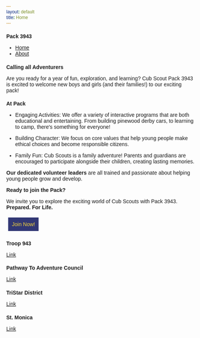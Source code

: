```yaml
---
layout: default
title: Home
---
```

<head>
<style>
.dropdown {
  position: relative;
  display: inline-block;
}
* {
 font-size: 100%;
 font-family: Arial;
}

.dropdown-content {
  display: none;
  position: absolute;
  background-color: #f9f9f9;
  min-width: 160px;
  box-shadow: 0px 8px 16px 0px rgba(0,0,0,0.2);
  padding: 12px 16px;
  z-index: 1;
}

.dropdown:hover .dropdown-content {
  display: block;
}
</style>
</head>

<h2>
  Pack 3943
</h2>

<nav>
  <ul>
   <li><a href="" class="current">Home</a></li>
   <li><a href="" class="current">About</a></li>
  </ul>
</body>

### Calling all Adventurers

  Are you ready for a year of fun, exploration, and learning? Cub Scout Pack 3943 is excited to welcome new boys and girls (and their families!) to our exciting pack!

### At Pack

* Engaging Activities: We offer a variety of interactive programs that are both educational and entertaining. From building pinewood derby cars, to learning to camp, there's something for everyone!

* Building Character: We focus on core values that help young people make ethical choices and become responsible citizens.

* Family Fun: Cub Scouts is a family adventure! Parents and guardians are encouraged to participate alongside their children, creating lasting memories.

**Our dedicated volunteer leaders** are all trained and passionate about helping young people grow and develop.

**Ready to join the Pack?**

We invite you to explore the exciting world of Cub Scouts with Pack 3943. **Prepared. For Life.**
<style>
.linkbutton {
  display: inline-block;
  padding: 10px; margin: 5px;
  color: #F6D63A; background: #323875;
  text-decoration: none;
}
</style>
<a class="linkbutton" href="https://my.scouting.org/online-registration/3a5b47f3-0868-4146-914f-f8d36bc34fb9/applicant-type" target="_blank" rel="noopener noreferrer">Join Now!</a>

### Troop 943

[Link](http://www.bsatroop943.net/)

### Pathway To Adventure Council

[Link](https://pathwaytoadventure.org/)

### TriStar District

[Link](https://pathwaytoadventure.org/districts/tristar/)

### St. Monica

[Link](https://stmonica.us/)
